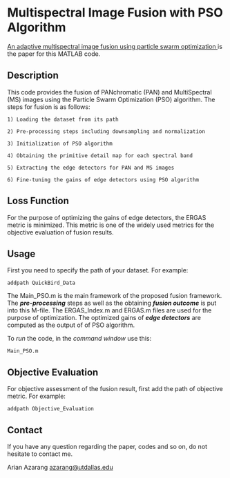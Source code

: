 # Multispectral Image Fusion with PSO Algorithm

[An adaptive multispectral image fusion using particle swarm optimization
](https://ieeexplore.ieee.org/abstract/document/7985325) is the paper for this MATLAB code.


Description
----------
This code provides the fusion of PANchromatic (PAN) and MultiSpectral (MS) images using the Particle Swarm Optimization (PSO) algorithm. The steps for fusion is as follows: 

    1) Loading the dataset from its path
    
    2) Pre-processing steps including downsampling and normalization
    
    3) Initialization of PSO algorithm
    
    4) Obtaining the primitive detail map for each spectral band 
    
    5) Extracting the edge detectors for PAN and MS images
    
    6) Fine-tuning the gains of edge detectors using PSO algorithm



Loss Function
--------------
For the purpose of optimizing the gains of edge detectors, the ERGAS metric is minimized. This metric is one of the widely used metrics for the objective evaluation of fusion results. 

Usage
------------
First you need to specify the path of your dataset.
For example:

    addpath QuickBird_Data
The Main_PSO.m is the main framework of the proposed fusion framework. The _**pre-processing**_ steps as well as the obtaining _**fusion outcome**_ is put into this M-file. The ERGAS_Index.m and ERGAS.m files are used for the purpose of optimization. The optimized gains of _**edge detectors**_ are computed as the output of of PSO algorithm. 

To _run_ the code, in the _command window_ use this: 

    Main_PSO.m

Objective Evaluation
----------
For objective assessment of the fusion result, first add the path of objective metric. For example: 

    addpath Objective_Evaluation

Contact
--------
If you have any question regarding the paper, codes and so on, do not hesitate to contact me. 

Arian Azarang  azarang@utdallas.edu
